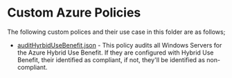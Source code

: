 # Custom Azure Policies

The following custom polices and their use case in this folder are as follows;

- [auditHyrbidUseBenefit.json](https://github.com/mattlunzer/customAzurePolicy/blob/master/auditHyrbidUseBenefit.json) - 
This policy audits all Windows Servers for the Azure Hybrid Use Benefit. If they are configured with Hybrid Use Benefit, their identified as compliant, if not, they'll be identified as non-compliant. 